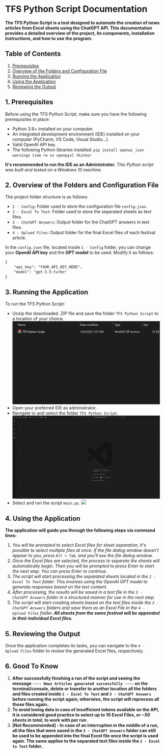 # TFS Python Script Documentation

**The TFS Python Script is a tool designed to automate the creation of news articles from Excel sheets using the ChatGPT API. This documentation provides a detailed overview of the project, its components, installation instructions, and how to use the program.**

## Table of Contents

1. [Prerequisites](#1-prerequisites)
2. [Overview of the Folders and Configuration File](#2-overview-of-the-folders-and-configuration-file)
3. [Running the Application](#3-running-the-application)
4. [Using the Application](#4-using-the-application)
5. [Reviewing the Output](#5-reviewing-the-output)

## 1. Prerequisites

Before using the TFS Python Script, make sure you have the following prerequisites in place:

- Python 3.8+ installed on your computer.
- An integrated development environment (IDE) installed on your computer (PyCharm, VS Code, Visual Studio...).
- Valid OpenAI API key.
- The following Python libraries installed: `pip install openai json warnings time re os openpyxl tkinter`

**It's recommended to run the IDE as an Administrator.** *This Python script was built and tested on a Windows 10 machine.*

## 2. Overview of the Folders and Configuration File

The project folder structure is as follows:
- `1 - Config`:  Folder used to store the configuration file `config.json`.
- `2 - Excel To Text`: Folder used to store the separated sheets as text files.
- `3 - ChatGPT Answers`: Output folder for the ChatGPT answers in text files.
- `4 - Upload Files`: Output folder for the final Excel files of each festival article.

In the `config.json` file, located inside `1 - Config` folder, you can change your **OpenAI API key** and the **GPT model** to be used. Modify it as follows:
```
{
    "api_key": "YOUR_API_KEY_HERE",
    "model": "gpt-3.5-turbo"
}
```

## 3. Running the Application

To run the TFS Python Script:
- Unzip the downloaded .ZIP file and save the folder `TFS Python Script` to a location of your choice.
![](https://github.com/f05135/TFS-Python-Script/blob/main/Static%20Media%20Assets/a_unzip_folder_media.gif)
- Open your preferred IDE as administrator.
- Navigate to and select the folder `TFS Python Script`.
![](https://github.com/f05135/TFS-Python-Script/blob/main/Static%20Media%20Assets/b_open_project_folder.gif)
- Select and run the script `main.py`.
![](https://github.com/f05135/TFS-Python-Script/blob/main/Static%20Media%20Assets/c_run_main_media.gif)

## 4. Using the Application

**The application will guide you through the following steps via command lines:**

1. *You will be prompted to select Excel files for sheet separation, it's possible to select multiple files at once. If the file dialog window doesn't appear to you, press `Alt + Tab`, and you'll see the file dialog window.*
2. *Once the Excel files are selected, the process to separate the sheets will automatically begin. Then you will be prompted to press Enter to start the next step. You can press Enter to continue.*
3. *The script will start processing the separated sheets located in the `2 - Excel To Text` folder. This involves using the OpenAI GPT model to generate responses based on the text content.*
4. *After processing, the results will be saved in a text file in the `3 - ChatGPT Answers` folder in a structured manner for use in the next step.*
5. *The script will start creating sheets based on the text files inside the `3 - ChatGPT Answers` folders and save them as an Excel File in the `4 - Upload Files` folder. **All sheets from the same festival will be appended in their individual Excel files.***

## 5. Reviewing the Output

Once the application completes its tasks, you can navigate to the `4 - Upload Files` folder to review the generated Excel files, respectively.

## 6. Good To Know
1. **After successfully finishing a run of the script and seeing the message `---- News Articles generated successfully ----` on the terminal/console, delete or transfer to another location all the folders and files created inside `2 - Excel To Text` and `3 - ChatGPT Answers` before running the script again; otherwise, the script will reprocess all those files again.**.
2. **To avoid losing data in case of insufficient tokens available on the API, it is considered good practice to select up to 10 Excel Files, *or ~50 sheets in total*, to work with per run**.
3. **[Not Recommended] - In case of an interruption in the middle of a run, all the files that were saved in the `3 - ChatGPT Answers` folder can still be used to be appended into the final Excel file once the script is used again. The same applies to the separated text files inside the `2 - Excel to Text` folder.**.
